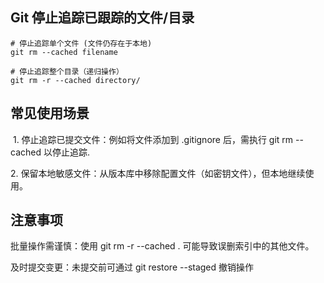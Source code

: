 ##  Git 停止追踪已跟踪的文件/目录


```
# 停止追踪单个文件 (文件仍存在于本地)
git rm --cached filename

# 停止追踪整个目录（递归操作）
git rm -r --cached directory/
```

## 常见使用场景
‌
1‌. 停止追踪已提交文件‌：例如将文件添加到 .gitignore 后，需执行 git rm --cached 以停止追踪.

‌2. 保留本地敏感文件‌：从版本库中移除配置文件（如密钥文件），但本地继续使用。

## 注意事项‌

‌批量操作需谨慎‌：使用 git rm -r --cached . 可能导致误删索引中的其他文件。

‌及时提交变更‌：未提交前可通过 git restore --staged <file> 撤销操作
